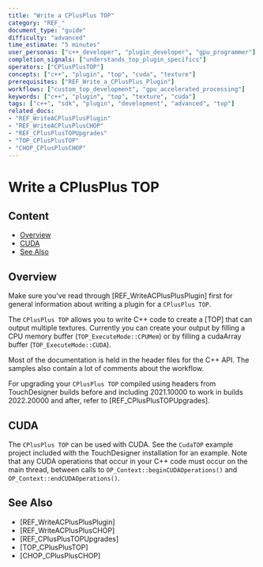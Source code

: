 ```yaml
---
title: "Write a CPlusPlus TOP"
category: "REF_"
document_type: "guide"
difficulty: "advanced"
time_estimate: "5 minutes"
user_personas: ["c++_developer", "plugin_developer", "gpu_programmer"]
completion_signals: ["understands_top_plugin_specifics"]
operators: ["CPlusPlusTOP"]
concepts: ["c++", "plugin", "top", "cuda", "texture"]
prerequisites: ["REF_Write_a_CPlusPlus_Plugin"]
workflows: ["custom_top_development", "gpu_accelerated_processing"]
keywords: ["c++", "plugin", "top", "texture", "cuda"]
tags: ["c++", "sdk", "plugin", "development", "advanced", "top"]
related_docs:
- "REF_WriteACPlusPlusPlugin"
- "REF_WriteACPlusPlusCHOP"
- "REF_CPlusPlusTOPUpgrades"
- "TOP_CPlusPlusTOP"
- "CHOP_CPlusPlusCHOP"
---
```


# Write a CPlusPlus TOP

## Content
- [Overview](#overview)
- [CUDA](#cuda)
- [See Also](#see-also)

## Overview

Make sure you've read through [REF_WriteACPlusPlusPlugin] first for general information about writing a plugin for a `CPlusPlus TOP`.

The `CPlusPlus TOP` allows you to write C++ code to create a [TOP] that can output multiple textures. Currently you can create your output by filling a CPU memory buffer (`TOP_ExecuteMode::CPUMem`) or by filling a cudaArray buffer (`TOP_ExecuteMode::CUDA`).

Most of the documentation is held in the header files for the C++ API. The samples also contain a lot of comments about the workflow.

For upgrading your `CPlusPlus TOP` compiled using headers from TouchDesigner builds before and including 2021.10000 to work in builds 2022.20000 and after, refer to [REF_CPlusPlusTOPUpgrades].

## CUDA

The `CPlusPlus TOP` can be used with CUDA. See the `CudaTOP` example project included with the TouchDesigner installation for an example. Note that any CUDA operations that occur in your C++ code must occur on the main thread, between calls to `OP_Context::beginCUDAOperations()` and `OP_Context::endCUDAOperations()`.

## See Also

- [REF_WriteACPlusPlusPlugin]
- [REF_WriteACPlusPlusCHOP]
- [REF_CPlusPlusTOPUpgrades]
- [TOP_CPlusPlusTOP]
- [CHOP_CPlusPlusCHOP]
